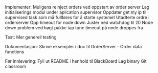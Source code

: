 Implementer:
Muligens reinject orders ved oppstart av order server
Lag initialiserings modul under aplication supervisor
    Oppdater get my ip til supervised task som må fullføres for å starte systemet
Utadterte ordre i orderserver
Opp timeout for node down
Juster ned watchdog til 20
Node down problem ved høgt pakke tap
tune timeout på node droppes fra

Test:
Mer generell testing

Dokumentasjon:
Skrive eksempler i doc til OrderServer - Order data functions



Før innlevering:
Fyll ut README i henhold til BlackBoard
Lag binary
Git classroom
